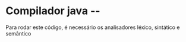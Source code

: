 # Compilador java --

Para rodar este código, é necessário os analisadores léxico, sintático e semântico